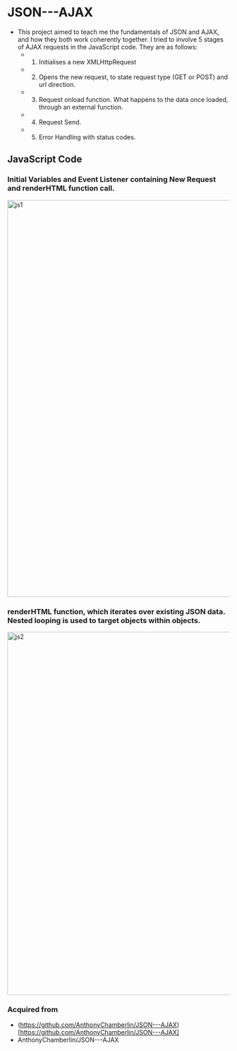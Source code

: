 # JSON---AJAX
- This project aimed to teach me the fundamentals of JSON and AJAX, and how they both work coherently together. I tried to involve 5 stages of AJAX requests in the JavaScript code. They are as follows:
  - 1. Initialises a new XMLHttpRequest
  - 2. Opens the new request, to state request type (GET or POST) and url direction.
  - 3. Request onload function. What happens to the data once loaded, through an external function.
  - 4. Request Send.
  - 5. Error Handling with status codes.

## JavaScript Code

### Initial Variables and Event Listener containing New Request and renderHTML function call.

<img width="898" alt="js1" src="https://user-images.githubusercontent.com/25688811/34890816-50da5e7e-f7cb-11e7-996d-306a769ec243.png">

### renderHTML function, which iterates over existing JSON data. Nested looping is used to target objects within objects.

<img width="821" alt="js2" src="https://user-images.githubusercontent.com/25688811/34891187-819bea4a-f7cc-11e7-8f5a-3955581863ae.png">


### Acquired from

- (https://github.com/AnthonyChamberlin/JSON---AJAX)[https://github.com/AnthonyChamberlin/JSON---AJAX]
- AnthonyChamberlin/JSON---AJAX
